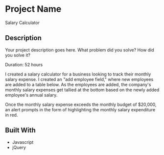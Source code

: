 # Project Name

Salary Calculator

## Description

Your project description goes here. What problem did you solve? How did you solve it?

Duration: 52 hours

I created a salary calculator for a business looking to track their monthly salary expense. I created an "add employee field," where new employees are added to a table below. As the employees are added, the company's monthly salary expenses get tallied at the bottom based on the newly added employee's annual salary.

Once the monthly salary expense exceeds the monthly budget of $20,000, an alert prompts in the form of highlighting the monthly salary expenditure in red.

## Built With
- Javascript
- jQuery
